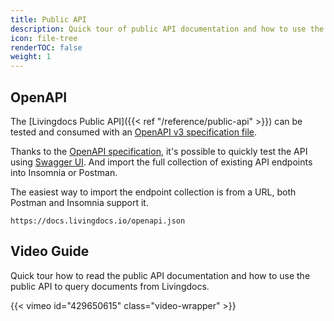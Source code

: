 ```yaml
---
title: Public API
description: Quick tour of public API documentation and how to use the public API to query documents from Livingdocs.
icon: file-tree
renderTOC: false
weight: 1
---
```


## OpenAPI

The [Livingdocs Public API]({{< ref "/reference/public-api" >}}) can be tested and consumed with an [OpenAPI v3 specification file](https://docs.livingdocs.io/openapi.json).

Thanks to the [OpenAPI specification](https://spec.openapis.org/oas/v3.1.0.html), it's possible to quickly test the API using [Swagger UI](https://editor-next.swagger.io/?url=https://docs.livingdocs.io/openapi.json). And import the full collection of existing API endpoints into Insomnia or Postman.

The easiest way to import the endpoint collection is from a URL, both Postman and Insomnia support it.

```
https://docs.livingdocs.io/openapi.json
```

## Video Guide

Quick tour how to read the public API documentation and how to use the public API to query documents from Livingdocs.

{{< vimeo id="429650615" class="video-wrapper" >}}
